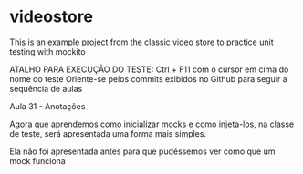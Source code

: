 # videostore
This is an example project from the classic video store to practice unit testing with mockito

ATALHO PARA EXECUÇÃO DO TESTE: Ctrl + F11 com o cursor em cima do nome do teste
Oriente-se pelos commits exibidos no Github para seguir a sequência de aulas

Aula 31 - Anotações

Agora que aprendemos como inicializar mocks e como injeta-los, na classe de teste, será apresentada uma forma mais simples.

Ela não foi apresentada antes para que pudéssemos ver como que um mock funciona